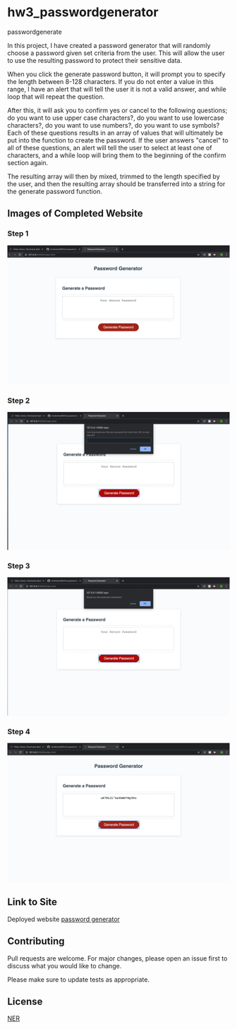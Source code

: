 # hw3_passwordgenerator
passwordgenerate

In this project, I have created a password generator that will randomly choose a password given set criteria from the user. This will allow the user to use the resulting password to protect their sensitive data. 

When you click the generate password button, it will prompt you to specify the length between 8-128 characters. If you do not enter a value in this range, I have an alert that will tell the user it is not a valid answer, and while loop that will repeat the question. 

After this, it will ask you to confirm yes or cancel to the following questions; do you want to use upper case characters?, do you want to use lowercase characters?, do you want to use numbers?, do you want to use symbols? Each of these questions results in an array of values that will ultimately be put into the function to create the password. If the user answers "cancel" to all of these questions, an alert will tell the user to select at least one of characters, and a while loop will bring them to the beginning of the confirm section again. 

The resulting array will then by mixed, trimmed to the length specified by the user, and then the resulting array should be transferred into a string for the generate password function. 

## Images of Completed Website 

### Step 1

![step 1](readme_images/step1.png)

### Step 2

![step 2](readme_images/step2.png)

### Step 3

![step 3](readme_images/step3.png)

### Step 4

![step 4](readme_images/step4.png)

## Link to Site

Deployed website [password generator](https://nicoleremy95.github.io/hw3_passwordgenerator/)

## Contributing
Pull requests are welcome. For major changes, please open an issue first to discuss what you would like to change.

Please make sure to update tests as appropriate.

## License
[NER](https://choosealicense.com/licenses/mit/)